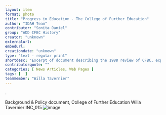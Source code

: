 ```yaml
---
layout: item
format: photo
title: "Progress in Education - The College of Further Education"
author: "IDAH Team"
contributor: "Sonita Daniel"
group: "ADD CFBC History"
creator: "unknown"
externalurl:
embedurl: 
creationdate: "unknown"
type: "text - regular print"
shortdesc: "Excerpt of document describing the 1988 review of CFBC, explicitly stating that the College of Further Education began operation on September 26 of 1988"
contributorquote: ""
categories: [ News Articles, Web Pages ]
tags: [  ]
teammember: "Willa Tavernier"
---
```











. 

Background & Policy
document, College of Further Education
Willa Tavernier 
INC_015
![image](https://github.com/idahatiu/2023incubator/assets/43304592/9e61b197-4b65-4095-8d5f-435cc00a907d)

